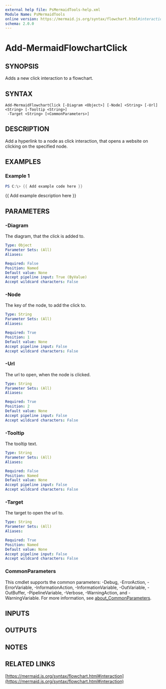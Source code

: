 ```yaml
---
external help file: PsMermaidTools-help.xml
Module Name: PsMermaidTools
online version: https://mermaid.js.org/syntax/flowchart.html#interaction
schema: 2.0.0
---
```


# Add-MermaidFlowchartClick

## SYNOPSIS
Adds a new click interaction to a flowchart.

## SYNTAX

```
Add-MermaidFlowchartClick [-Diagram <Object>] [-Node] <String> [-Url] <String> [-Tooltip <String>]
 -Target <String> [<CommonParameters>]
```

## DESCRIPTION
Add a hyperlink to a node as click interaction, that opens a website on clicking on the specified node.

## EXAMPLES

### Example 1
```powershell
PS C:\> {{ Add example code here }}
```

{{ Add example description here }}

## PARAMETERS

### -Diagram
The diagram, that the click is added to.

```yaml
Type: Object
Parameter Sets: (All)
Aliases:

Required: False
Position: Named
Default value: None
Accept pipeline input: True (ByValue)
Accept wildcard characters: False
```

### -Node
The key of the node, to add the click to.

```yaml
Type: String
Parameter Sets: (All)
Aliases:

Required: True
Position: 1
Default value: None
Accept pipeline input: False
Accept wildcard characters: False
```

### -Url
The url to open, when the node is clicked.

```yaml
Type: String
Parameter Sets: (All)
Aliases:

Required: True
Position: 2
Default value: None
Accept pipeline input: False
Accept wildcard characters: False
```

### -Tooltip
The tooltip text.

```yaml
Type: String
Parameter Sets: (All)
Aliases:

Required: False
Position: Named
Default value: None
Accept pipeline input: False
Accept wildcard characters: False
```

### -Target
The target to open the url to.

```yaml
Type: String
Parameter Sets: (All)
Aliases:

Required: True
Position: Named
Default value: None
Accept pipeline input: False
Accept wildcard characters: False
```

### CommonParameters
This cmdlet supports the common parameters: -Debug, -ErrorAction, -ErrorVariable, -InformationAction, -InformationVariable, -OutVariable, -OutBuffer, -PipelineVariable, -Verbose, -WarningAction, and -WarningVariable. For more information, see [about_CommonParameters](http://go.microsoft.com/fwlink/?LinkID=113216).

## INPUTS

## OUTPUTS

## NOTES

## RELATED LINKS

[https://mermaid.js.org/syntax/flowchart.html#interaction](https://mermaid.js.org/syntax/flowchart.html#interaction)

